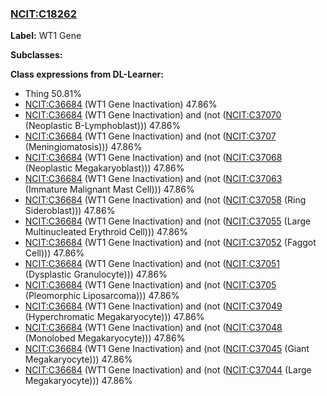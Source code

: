
### [NCIT:C18262](http://purl.obolibrary.org/obo/NCIT_C18262)
**Label:** WT1 Gene

**Subclasses:** 

**Class expressions from DL-Learner:**

- Thing 50.81%
- [NCIT:C36684](http://purl.obolibrary.org/obo/NCIT_C36684) (WT1 Gene Inactivation) 47.86%
- [NCIT:C36684](http://purl.obolibrary.org/obo/NCIT_C36684) (WT1 Gene Inactivation) and (not ([NCIT:C37070](http://purl.obolibrary.org/obo/NCIT_C37070) (Neoplastic B-Lymphoblast))) 47.86%
- [NCIT:C36684](http://purl.obolibrary.org/obo/NCIT_C36684) (WT1 Gene Inactivation) and (not ([NCIT:C3707](http://purl.obolibrary.org/obo/NCIT_C3707) (Meningiomatosis))) 47.86%
- [NCIT:C36684](http://purl.obolibrary.org/obo/NCIT_C36684) (WT1 Gene Inactivation) and (not ([NCIT:C37068](http://purl.obolibrary.org/obo/NCIT_C37068) (Neoplastic Megakaryoblast))) 47.86%
- [NCIT:C36684](http://purl.obolibrary.org/obo/NCIT_C36684) (WT1 Gene Inactivation) and (not ([NCIT:C37063](http://purl.obolibrary.org/obo/NCIT_C37063) (Immature Malignant Mast Cell))) 47.86%
- [NCIT:C36684](http://purl.obolibrary.org/obo/NCIT_C36684) (WT1 Gene Inactivation) and (not ([NCIT:C37058](http://purl.obolibrary.org/obo/NCIT_C37058) (Ring Sideroblast))) 47.86%
- [NCIT:C36684](http://purl.obolibrary.org/obo/NCIT_C36684) (WT1 Gene Inactivation) and (not ([NCIT:C37055](http://purl.obolibrary.org/obo/NCIT_C37055) (Large Multinucleated Erythroid Cell))) 47.86%
- [NCIT:C36684](http://purl.obolibrary.org/obo/NCIT_C36684) (WT1 Gene Inactivation) and (not ([NCIT:C37052](http://purl.obolibrary.org/obo/NCIT_C37052) (Faggot Cell))) 47.86%
- [NCIT:C36684](http://purl.obolibrary.org/obo/NCIT_C36684) (WT1 Gene Inactivation) and (not ([NCIT:C37051](http://purl.obolibrary.org/obo/NCIT_C37051) (Dysplastic Granulocyte))) 47.86%
- [NCIT:C36684](http://purl.obolibrary.org/obo/NCIT_C36684) (WT1 Gene Inactivation) and (not ([NCIT:C3705](http://purl.obolibrary.org/obo/NCIT_C3705) (Pleomorphic Liposarcoma))) 47.86%
- [NCIT:C36684](http://purl.obolibrary.org/obo/NCIT_C36684) (WT1 Gene Inactivation) and (not ([NCIT:C37049](http://purl.obolibrary.org/obo/NCIT_C37049) (Hyperchromatic Megakaryocyte))) 47.86%
- [NCIT:C36684](http://purl.obolibrary.org/obo/NCIT_C36684) (WT1 Gene Inactivation) and (not ([NCIT:C37048](http://purl.obolibrary.org/obo/NCIT_C37048) (Monolobed Megakaryocyte))) 47.86%
- [NCIT:C36684](http://purl.obolibrary.org/obo/NCIT_C36684) (WT1 Gene Inactivation) and (not ([NCIT:C37045](http://purl.obolibrary.org/obo/NCIT_C37045) (Giant Megakaryocyte))) 47.86%
- [NCIT:C36684](http://purl.obolibrary.org/obo/NCIT_C36684) (WT1 Gene Inactivation) and (not ([NCIT:C37044](http://purl.obolibrary.org/obo/NCIT_C37044) (Large Megakaryocyte))) 47.86%


